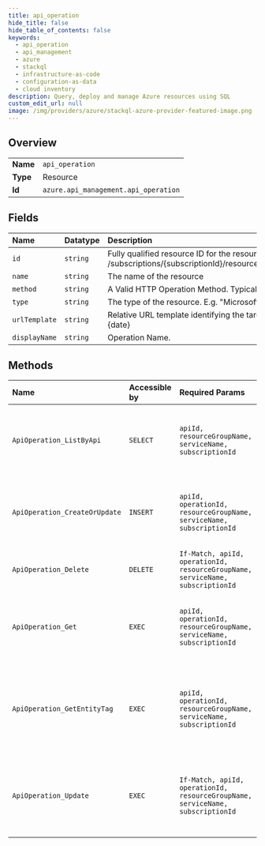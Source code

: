 ```yaml
---
title: api_operation
hide_title: false
hide_table_of_contents: false
keywords:
  - api_operation
  - api_management
  - azure    
  - stackql
  - infrastructure-as-code
  - configuration-as-data
  - cloud inventory
description: Query, deploy and manage Azure resources using SQL
custom_edit_url: null
image: /img/providers/azure/stackql-azure-provider-featured-image.png
---
```

  
    

## Overview
<table><tbody>
<tr><td><b>Name</b></td><td><code>api_operation</code></td></tr>
<tr><td><b>Type</b></td><td>Resource</td></tr>
<tr><td><b>Id</b></td><td><code>azure.api_management.api_operation</code></td></tr>
</tbody></table>

## Fields
| Name | Datatype | Description |
|:-----|:---------|:------------|
| `id` | `string` | Fully qualified resource ID for the resource. Ex - /subscriptions/&#123;subscriptionId&#125;/resourceGroups/&#123;resourceGroupName&#125;/providers/&#123;resourceProviderNamespace&#125;/&#123;resourceType&#125;/&#123;resourceName&#125; |
| `name` | `string` | The name of the resource |
| `method` | `string` | A Valid HTTP Operation Method. Typical Http Methods like GET, PUT, POST but not limited by only them. |
| `type` | `string` | The type of the resource. E.g. "Microsoft.Compute/virtualMachines" or "Microsoft.Storage/storageAccounts" |
| `urlTemplate` | `string` | Relative URL template identifying the target resource for this operation. May include parameters. Example: /customers/&#123;cid&#125;/orders/&#123;oid&#125;/?date=&#123;date&#125; |
| `displayName` | `string` | Operation Name. |
## Methods
| Name | Accessible by | Required Params | Description |
|:-----|:--------------|:----------------|:------------|
| `ApiOperation_ListByApi` | `SELECT` | `apiId, resourceGroupName, serviceName, subscriptionId` | Lists a collection of the operations for the specified API. |
| `ApiOperation_CreateOrUpdate` | `INSERT` | `apiId, operationId, resourceGroupName, serviceName, subscriptionId` | Creates a new operation in the API or updates an existing one. |
| `ApiOperation_Delete` | `DELETE` | `If-Match, apiId, operationId, resourceGroupName, serviceName, subscriptionId` | Deletes the specified operation in the API. |
| `ApiOperation_Get` | `EXEC` | `apiId, operationId, resourceGroupName, serviceName, subscriptionId` | Gets the details of the API Operation specified by its identifier. |
| `ApiOperation_GetEntityTag` | `EXEC` | `apiId, operationId, resourceGroupName, serviceName, subscriptionId` | Gets the entity state (Etag) version of the API operation specified by its identifier. |
| `ApiOperation_Update` | `EXEC` | `If-Match, apiId, operationId, resourceGroupName, serviceName, subscriptionId` | Updates the details of the operation in the API specified by its identifier. |
